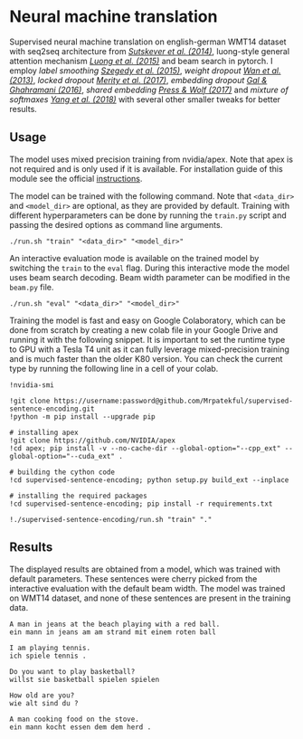 # Neural machine translation

Supervised neural machine translation on english-german WMT14
dataset with seq2seq architecture from *[Sutskever et al. (2014)](https://arxiv.org/pdf/1409.3215.pdf)*, luong-style general attention
mechanism *[Luong et al. (2015)](https://arxiv.org/pdf/1508.04025.pdf)* and beam search in pytorch. I employ *label smoothing [Szegedy et al. (2015)](https://arxiv.org/pdf/1512.00567.pdf)*, *weight dropout* *[Wan et al. (2013)](https://cs.nyu.edu/~wanli/dropc/dropc.pdf)*, *locked dropout [Merity et al. (2017)](https://arxiv.org/pdf/1708.02182.pdf)*, *embedding dropout [Gal & Ghahramani (2016)](https://arxiv.org/pdf/1512.05287.pdf)*, *shared embedding [Press & Wolf (2017)](https://arxiv.org/pdf/1608.05859.pdf)* and
*mixture of softmaxes [Yang et al. (2018)](https://arxiv.org/pdf/1711.03953.pdf)* with several other smaller tweaks for better results.

## Usage

The model uses mixed precision training from nvidia/apex. Note that apex is not required and is only used if it is available. For installation guide of this module see the official [instructions](https://github.com/NVIDIA/apex).

The model can be trained with the following command.
Note that `<data_dir>` and `<model_dir>` are optional,
as they are provided by default. Training with different hyperparameters can be done by running the `train.py` script and passing the desired options as command line arguments.

```console
./run.sh "train" "<data_dir>" "<model_dir>"
```

An interactive evaluation mode is available on the trained model by
switching the `train` to the `eval` flag. During this interactive mode the model uses beam search decoding. Beam width parameter can be modified in the `beam.py` file.

```console
./run.sh "eval" "<data_dir>" "<model_dir>"
```

Training the model is fast and easy on Google Colaboratory, which can be done from scratch by creating a new colab file in your Google Drive and running it with the following snippet. It is important to set the runtime type to GPU with a Tesla T4 unit as it can fully leverage mixed-precision training and is much faster than the older K80 version. You can check the current type by running the following line in a cell of your colab.

```IPython Notebook
!nvidia-smi
```

```IPython Notebook
!git clone https://username:password@github.com/Mrpatekful/supervised-sentence-encoding.git
!python -m pip install --upgrade pip

# installing apex
!git clone https://github.com/NVIDIA/apex
!cd apex; pip install -v --no-cache-dir --global-option="--cpp_ext" --global-option="--cuda_ext" .

# building the cython code
!cd supervised-sentence-encoding; python setup.py build_ext --inplace

# installing the required packages
!cd supervised-sentence-encoding; pip install -r requirements.txt

!./supervised-sentence-encoding/run.sh "train" "."
```

## Results

The displayed results are obtained from a model, which was trained with default parameters. These sentences were cherry picked from the interactive evaluation with the default beam width. The model was trained on WMT14 dataset, and none of these sentences are present in the training data.

```text
A man in jeans at the beach playing with a red ball.
ein mann in jeans am am strand mit einem roten ball
```

```text
I am playing tennis.
ich spiele tennis .
```

```text
Do you want to play basketball?
willst sie basketball spielen spielen
```

```text
How old are you?
wie alt sind du ?
```

```text
A man cooking food on the stove.
ein mann kocht essen dem dem herd .
```
